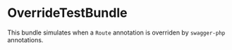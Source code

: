 # OverrideTestBundle

This bundle simulates when a `Route` annotation is overriden by `swagger-php` annotations.
